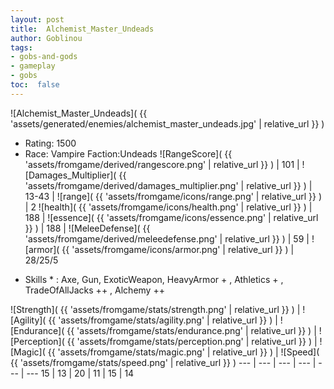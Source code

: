 ```yaml
---
layout: post
title:  Alchemist_Master_Undeads
author: Goblinou
tags:
- gobs-and-gods
- gameplay
- gobs
toc:  false
---
```


![Alchemist_Master_Undeads]( {{ 'assets/generated/enemies/alchemist_master_undeads.jpg' | relative_url }} )
- Rating: 1500
- Race: Vampire  Faction:Undeads
![RangeScore]( {{ 'assets/fromgame/derived/rangescore.png' | relative_url }} ) | 101 | ![Damages_Multiplier]( {{ 'assets/fromgame/derived/damages_multiplier.png' | relative_url }} ) | 13-43 | ![range]( {{ 'assets/fromgame/icons/range.png' | relative_url }} ) | 2
![health]( {{ 'assets/fromgame/icons/health.png' | relative_url }} ) | 188 | ![essence]( {{ 'assets/fromgame/icons/essence.png' | relative_url }} ) | 188 | ![MeleeDefense]( {{ 'assets/fromgame/derived/meleedefense.png' | relative_url }} ) | 59 | ![armor]( {{ 'assets/fromgame/icons/armor.png' | relative_url }} ) | 28/25/5
* Skills * : Axe, Gun, ExoticWeapon, HeavyArmor + , Athletics + , TradeOfAllJacks ++ , Alchemy ++ 

![Strength]( {{ 'assets/fromgame/stats/strength.png' | relative_url }} ) | ![Agility]( {{ 'assets/fromgame/stats/agility.png' | relative_url }} ) | ![Endurance]( {{ 'assets/fromgame/stats/endurance.png' | relative_url }} ) | ![Perception]( {{ 'assets/fromgame/stats/perception.png' | relative_url }} ) | ![Magic]( {{ 'assets/fromgame/stats/magic.png' | relative_url }} ) | ![Speed]( {{ 'assets/fromgame/stats/speed.png' | relative_url }} )
--- | --- | --- | --- | --- | ---
15 | 13 | 20 | 11 | 15 | 14
